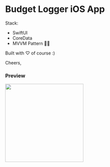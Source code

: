 # Budget Logger iOS App

Stack: 
- SwiftUI
- CoreData
- MVVM Pattern ✌🏻

Built with ♡  of course :)

Cheers,

### Preview
<img width="250px" src="https://user-images.githubusercontent.com/57880863/215319866-71699df2-2cae-4fbc-b182-6c5eebfa77cb.gif"/>
